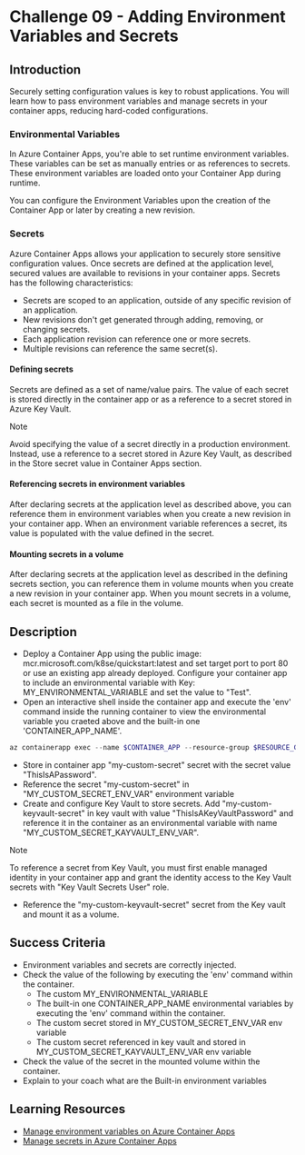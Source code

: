 # Challenge 09 - Adding Environment Variables and Secrets

## Introduction
Securely setting configuration values is key to robust applications. You will learn how to pass environment variables and manage secrets in your container apps, reducing hard-coded configurations.

### Environmental Variables
In Azure Container Apps, you're able to set runtime environment variables. These variables can be set as manually entries or as references to secrets. These environment variables are loaded onto your Container App during runtime.

You can configure the Environment Variables upon the creation of the Container App or later by creating a new revision.

### Secrets

Azure Container Apps allows your application to securely store sensitive configuration values. Once secrets are defined at the application level, secured values are available to revisions in your container apps. Secrets has the following characteristics:
- Secrets are scoped to an application, outside of any specific revision of an application.
- New revisions don't get generated through adding, removing, or changing secrets.
- Each application revision can reference one or more secrets.
- Multiple revisions can reference the same secret(s).

#### Defining secrets
Secrets are defined as a set of name/value pairs. The value of each secret is stored directly in the container app or as a reference to a secret stored in Azure Key Vault.

> [!NOTE]
> Avoid specifying the value of a secret directly in a production environment. Instead, use a reference to a secret stored in Azure Key Vault, as described in the Store secret value in Container Apps section.

#### Referencing secrets in environment variables
After declaring secrets at the application level as described above, you can reference them in environment variables when you create a new revision in your container app. When an environment variable references a secret, its value is populated with the value defined in the secret.

#### Mounting secrets in a volume
After declaring secrets at the application level as described in the defining secrets section, you can reference them in volume mounts when you create a new revision in your container app. When you mount secrets in a volume, each secret is mounted as a file in the volume. 

## Description
- Deploy a Container App using the public image: mcr.microsoft.com/k8se/quickstart:latest and set target port to port 80 or use an existing app already deployed. Configure your container app to include an environmental variable with Key: MY_ENVIRONMENTAL_VARIABLE and set the value to "Test".
- Open an interactive shell inside the container app and execute the 'env' command inside the running container to view the environmental variable you craeted above and the built-in one 'CONTAINER_APP_NAME'.
``` powershell
az containerapp exec --name $CONTAINER_APP --resource-group $RESOURCE_GROUP
```
- Store in container app "my-custom-secret" secret with the secret value "ThisIsAPassword".
- Reference the secret "my-custom-secret" in "MY_CUSTOM_SECRET_ENV_VAR" environment variable
- Create and configure Key Vault to store secrets. Add "my-custom-keyvault-secret" in key vault with value "ThisIsAKeyVaultPassword" and reference it in the container as an environmental variable with name "MY_CUSTOM_SECRET_KAYVAULT_ENV_VAR".
> [!NOTE]
> To reference a secret from Key Vault, you must first enable managed identity in your container app and grant the identity access to the Key Vault secrets with "Key Vault Secrets User" role. 
- Reference the "my-custom-keyvault-secret" secret from the Key vault and mount it as a volume.

## Success Criteria
- Environment variables and secrets are correctly injected.
- Check the value of the following by executing the 'env' command within the container.
    - The custom MY_ENVIRONMENTAL_VARIABLE
    - The built-in one CONTAINER_APP_NAME environmental variables by executing the 'env' command within the container.
    - The custom secret stored in MY_CUSTOM_SECRET_ENV_VAR env variable
    - The custom secret referenced in key vault and stored in MY_CUSTOM_SECRET_KAYVAULT_ENV_VAR env variable
- Check the value of the secret in the mounted volume within the container.
- Explain to your coach what are the Built-in environment variables

## Learning Resources
- [Manage environment variables on Azure Container Apps](https://learn.microsoft.com/en-us/azure/container-apps/environment-variables)
- [Manage secrets in Azure Container Apps](https://learn.microsoft.com/en-us/azure/container-apps/manage-secrets)
